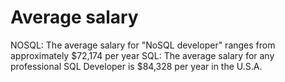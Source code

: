 # Average salary

NOSQL: The average salary for "NoSQL developer" ranges from approximately $72,174 per year
SQL: The average salary for any professional SQL Developer is $84,328 per year in the U.S.A.